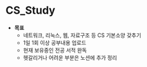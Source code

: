 # CS_Study

+ <b>목표</b>
  - 네트워크, 리눅스, 웹, 자료구조 등 CS 기본소양 갖추기
  - 1일 1회 이상 공부내용 업로드
  - 현재 보유중인 전공 서적 완독
  - 헷갈리거나 어려운 부분은 노션에 추가 정리

